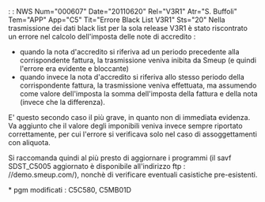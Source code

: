  :  : NWS Num="000607" Date="20110620" Rel="V3R1" Atr="S. Buffoli" Tem="APP" App="C5" Tit="Errore Black List V3R1" Sts="20"
Nella trasmissione dei dati black list per la sola release V3R1 è stato riscontrato un errore nel calcolo dell'imposta delle note di accredito : 

- quando la nota d'accredito si riferiva ad un periodo precedente alla corrispondente fattura,
la trasmissione veniva inibita da Smeup (e quindi l'errore era evidente e bloccante) 
- quando invece la nota d'accredito si riferiva allo stesso periodo della corrispondente fattura,
la trasmissione veniva effettuata, ma assumendo come valore dell'imposta la somma dell'imposta della fattura e della nota (invece che la differenza).

E' questo secondo caso il più grave, in quanto non di immediata evidenza. Va aggiunto che il valore
degli imponibili veniva invece sempre riportato correttamente, per cui l'errore si verificava solo
nel caso di assoggettamenti con aliquota.

Si raccomanda quindi al più presto di aggiornare i programmi (il savf SDST_C5005 aggiornato è disponibile all'indirizzo ftp : //demo.smeup.com/), nonchè di verificare eventuali casistiche pre-esistenti.

\* pgm modificati :  C5C580, C5MB01D

